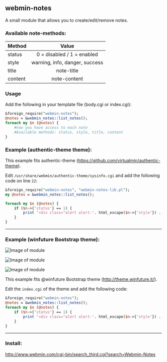 ## webmin-notes

A small module that allows you to create/edit/remove notes.

### Available note-methods:

| Method        | Value           
| ------------- |:-------------:
| status      	| 0 = disabled / 1 = enabled
| style      	| warning, info, danger, success
| title      	| note-title
| content      	| note-content


### Usage
Add the following in your template file (body.cgi or index.cgi):

```perl
&foreign_require("webmin-notes");
@notes = &webmin_notes::list_notes();
foreach my $n (@notes) {
	#now you have access to each note
	#Available methods: status, style, title, content
}
```

### Example (authentic-theme theme):

This example fits authentic-theme (https://github.com/virtualmin/authentic-theme).

Edit ``/usr/share/webmin/authentic-theme/sysinfo.cgi`` and add the following code on line ``22``:

```perl
&foreign_require("webmin-notes", "webmin-notes-lib.pl");
my @notes = &webmin_notes::list_notes();

foreach my $n (@notes) {
	if ($n->{'status'} == 1) {
		print '<div class="alert alert-'. html_escape($n->{'style'}) .'" role="alert"><b>'. html_escape($n->{'title'}) .'</b> '. html_escape($n->{'content'}) . "</div>\n";
	}
}
```

---

### Example (winfuture Bootstrap theme):

![Image of module](http://i.imgur.com/Yfa6rDI.png)

![Image of module](http://i.imgur.com/R1pTHFp.png)

![Image of module](http://i.imgur.com/H7GItww.png)

This example fits @winfuture Bootstrap theme (http://theme.winfuture.it/).

Edit the ``index.cgi`` of the theme and add the following code:

```perl
&foreign_require("webmin-notes");
@notes = &webmin_notes::list_notes();
foreach my $n (@notes) {
	if ($n->{'status'} == 1) {
		print '<div class="alert alert-'. html_escape($n->{'style'}) .'" role="alert"><b>'. html_escape($n->{'title'}) .'</b> '. html_escape($n->{'content'}) . "</div>\n";
	}
}
```

---

### Install:

http://www.webmin.com/cgi-bin/search_third.cgi?search=Webmin-Notes
